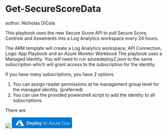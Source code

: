 # Get-SecureScoreData
author: Nicholas DiCola

This playbook uses the new Secure Score API to pull Secure Score, Controls and Assements into a Log Analytics workspace every 24 hours.

The ARM template will create a Log Analytics workspace, API Connection, Logic App Playbook and an Azure Monitor Workbook
The playbook uses a Managed Identity.  You will need to run azuredeploy2.json to the same subscription which will grant access to the subscription for the identity.

If you have many subscriptions, you have 2 options.
1. You can assign reader permissions at he management group level for the managed identity. (preferred)
2. You can use the provided powershell script to add the identity to all subscriptions.

There are 

<a href="https://portal.azure.com/#create/Microsoft.Template/uri/https%3A%2F%2Fraw.githubusercontent.com%2FAzure%2FAzure%2FAzure-Security-Center%2Fmaster%2FSecure%20Score%2FGet-SecureScoreData%2Fazuredeploy.json" target="_blank">
    <img src="https://aka.ms/deploytoazurebutton""/>
</a>
<a href="https://portal.azure.us/#create/Microsoft.Template/uri/https%3A%2F%2Fraw.githubusercontent.com%2FAzure%2FAzure%2FAzure-Security-Center%2Fmaster%2FSecure%20Score%2FGet-SecureScoreData%2Fazuredeploy.json" target="_blank">
<img src="https://raw.githubusercontent.com/Azure/azure-quickstart-templates/master/1-CONTRIBUTION-GUIDE/images/deploytoazuregov.png"/>
</a>
